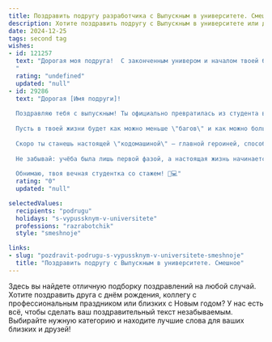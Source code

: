 ```yaml
---
title: Поздравить подругу разработчика с Выпускным в университете. Смешное
description: Хотите поздравить подругу с Выпускным в университете или другим праздником? Наш ИИ создаст незабываемое поздравление, а вы обязательно выделитесь среди других.  
date: 2024-12-25
tags: second tag
wishes:
- id: 121257
  text: "Дорогая моя подруга!  С законченным универом и началом твоей блестящей карьеры разработчика!  Теперь ты можешь наконец-то перестать писать диплом и начать писать код, который будет ломать интернет (в хорошем смысле, конечно!).  Желаю тебе таких багов, которые легко фиксить, зарплаты, которая легко тратится, и коллег, которые не будут постоянно спрашивать: \"А как это работает?\".  С выпускным тебя, умница!  Пусть твой путь будет полон инноваций и… ну, хотя бы  бесконечного кофе!
  "
  rating: "undefined"
  updated: "null"
- id: 29286
  text: "Дорогая [Имя подруги]!
  
  Поздравляю тебя с выпускным! Ты официально превратилась из студента в настоящего разработчика – теперь твой код будет окупаться быстрее, чем завершающая кружка кофе на ночном дежурстве!
  
  Пусть в твоей жизни будет как можно меньше \"багов\" и как можно больше \"фич\"! Желаю тебе, чтобы все проекты собирались с первого раза, а клиенты всегда были счастливы и не просили ничего изменить в последний момент!
  
  Скоро ты станешь настоящей \"кодомашиной\" – главной героиней, способной на всё, даже на исправление кода с закрытыми глазами! С выпускным тебя, наша будущая Королева кода!
  
  Не забывай: учёба была лишь первой фазой, а настоящая жизнь начинается в мире реализаций и дедлайнов!
  
  Обнимаю, твоя вечная студентка со стажем! 🎉💻"
  rating: "0"
  updated: "null"

selectedValues:
  recipients: "podrugu"
  holidays: "s-vypussknym-v-universitete"
  professions: "razrabotchik"
  style: "smeshnoje"

links:
- slug: "pozdravit-podrugu-s-vypussknym-v-universitete-smeshnoje"
  title: "Поздравить подругу с Выпускным в университете. Смешное"
---
```


Здесь вы найдете отличную подборку поздравлений на любой случай. 
Хотите поздравить друга с днём рождения, коллегу с профессиональным праздником или близких с Новым годом? У нас есть всё, чтобы сделать ваш поздравительный текст незабываемым. Выбирайте нужную категорию и находите лучшие слова для ваших близких и друзей!
